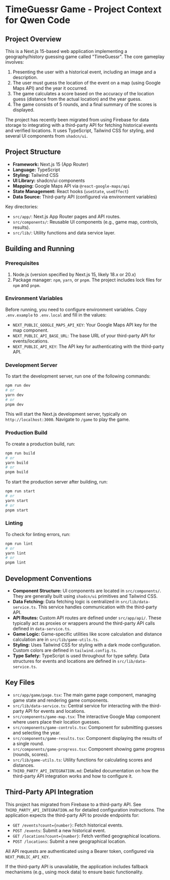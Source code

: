 # TimeGuessr Game - Project Context for Qwen Code

## Project Overview

This is a Next.js 15-based web application implementing a geography/history guessing game called "TimeGuessr". The core gameplay involves:

1.  Presenting the user with a historical event, including an image and a description.
2.  The user must guess the location of the event on a map (using Google Maps API) and the year it occurred.
3.  The game calculates a score based on the accuracy of the location guess (distance from the actual location) and the year guess.
4.  The game consists of 5 rounds, and a final summary of the scores is displayed.

The project has recently been migrated from using Firebase for data storage to integrating with a third-party API for fetching historical events and verified locations. It uses TypeScript, Tailwind CSS for styling, and several UI components from `shadcn/ui`.

## Project Structure

-   **Framework:** Next.js 15 (App Router)
-   **Language:** TypeScript
-   **Styling:** Tailwind CSS
-   **UI Library:** shadcn/ui components
-   **Mapping:** Google Maps API via `@react-google-maps/api`
-   **State Management:** React hooks (`useState`, `useEffect`)
-   **Data Source:** Third-party API (configured via environment variables)

Key directories:
-   `src/app/`: Next.js App Router pages and API routes.
-   `src/components/`: Reusable UI components (e.g., game map, controls, results).
-   `src/lib/`: Utility functions and data service layer.

## Building and Running

### Prerequisites

1.  Node.js (version specified by Next.js 15, likely 18.x or 20.x)
2.  Package manager: `npm`, `yarn`, or `pnpm`. The project includes lock files for `npm` and `pnpm`.

### Environment Variables

Before running, you need to configure environment variables. Copy `.env.example` to `.env.local` and fill in the values:

-   `NEXT_PUBLIC_GOOGLE_MAPS_API_KEY`: Your Google Maps API key for the map component.
-   `NEXT_PUBLIC_API_BASE_URL`: The base URL of your third-party API for events/locations.
-   `NEXT_PUBLIC_API_KEY`: The API key for authenticating with the third-party API.

### Development Server

To start the development server, run one of the following commands:

```bash
npm run dev
# or
yarn dev
# or
pnpm dev
```

This will start the Next.js development server, typically on `http://localhost:3000`. Navigate to `/game` to play the game.

### Production Build

To create a production build, run:

```bash
npm run build
# or
yarn build
# or
pnpm build
```

To start the production server after building, run:

```bash
npm run start
# or
yarn start
# or
pnpm start
```

### Linting

To check for linting errors, run:

```bash
npm run lint
# or
yarn lint
# or
pnpm lint
```

## Development Conventions

-   **Component Structure:** UI components are located in `src/components/`. They are generally built using `shadcn/ui` primitives and Tailwind CSS.
-   **Data Fetching:** Data fetching logic is centralized in `src/lib/data-service.ts`. This service handles communication with the third-party API.
-   **API Routes:** Custom API routes are defined under `src/app/api/`. These typically act as proxies or wrappers around the third-party API calls defined in `data-service.ts`.
-   **Game Logic:** Game-specific utilities like score calculation and distance calculation are in `src/lib/game-utils.ts`.
-   **Styling:** Uses Tailwind CSS for styling with a dark mode configuration. Custom colors are defined in `tailwind.config.ts`.
-   **Type Safety:** TypeScript is used throughout for type safety. Data structures for events and locations are defined in `src/lib/data-service.ts`.

## Key Files

-   `src/app/game/page.tsx`: The main game page component, managing game state and rendering game components.
-   `src/lib/data-service.ts`: Central service for interacting with the third-party API for events and locations.
-   `src/components/game-map.tsx`: The interactive Google Map component where users place their location guesses.
-   `src/components/game-controls.tsx`: Component for submitting guesses and selecting the year.
-   `src/components/game-results.tsx`: Component displaying the results of a single round.
-   `src/components/game-progress.tsx`: Component showing game progress (rounds, scores).
-   `src/lib/game-utils.ts`: Utility functions for calculating scores and distances.
-   `THIRD_PARTY_API_INTEGRATION.md`: Detailed documentation on how the third-party API integration works and how to configure it.

## Third-Party API Integration

This project has migrated from Firebase to a third-party API. See `THIRD_PARTY_API_INTEGRATION.md` for detailed configuration instructions. The application expects the third-party API to provide endpoints for:

-   `GET /events?count={number}`: Fetch historical events.
-   `POST /events`: Submit a new historical event.
-   `GET /locations?count={number}`: Fetch verified geographical locations.
-   `POST /locations`: Submit a new geographical location.

All API requests are authenticated using a Bearer token, configured via `NEXT_PUBLIC_API_KEY`.

If the third-party API is unavailable, the application includes fallback mechanisms (e.g., using mock data) to ensure basic functionality.